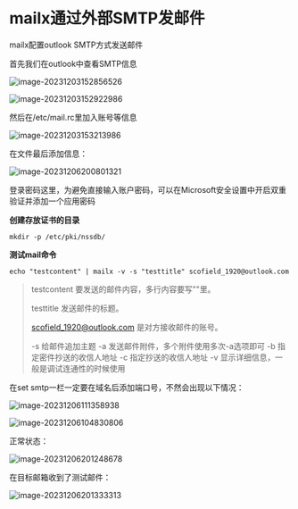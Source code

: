 # mailx通过外部SMTP发邮件


mailx配置outlook SMTP方式发送邮件 

<!--more-->

首先我们在outlook中查看SMTP信息

![image-20231203152856526](https://scofield-1313710994.cos.ap-beijing.myqcloud.com/image-20231203152856526.png)

![image-20231203152922986](https://scofield-1313710994.cos.ap-beijing.myqcloud.com/image-20231203152922986.png)

然后在/etc/mail.rc里加入账号等信息

![image-20231203153213986](https://scofield-1313710994.cos.ap-beijing.myqcloud.com/image-20231203153213986.png)

在文件最后添加信息：

![image-20231206200801321](https://scofield-1313710994.cos.ap-beijing.myqcloud.com/image-20231206200801321.png)

登录密码这里，为避免直接输入账户密码，可以在Microsoft安全设置中开启双重验证并添加一个应用密码

**创建存放证书的目录**

```
mkdir -p /etc/pki/nssdb/
```

**测试mail命令**

```
echo "testcontent" | mailx -v -s "testtitle" scofield_1920@outlook.com
```

> testcontent 要发送的邮件内容，多行内容要写""里。
>
> testtitle 发送邮件的标题。
>
> scofield_1920@outlook.com 是对方接收邮件的账号。
>
> -s	给邮件追加主题 
> -a	发送邮件附件，多个附件使用多次-a选项即可 
> -b	指定密件抄送的收信人地址 
> -c	指定抄送的收信人地址
> -v    显示详细信息，一般是调试连通性的时候使用

在set smtp一栏一定要在域名后添加端口号，不然会出现以下情况：

![image-20231206111358938](https://scofield-1313710994.cos.ap-beijing.myqcloud.com/image-20231206111358938.png)

![image-20231206104830806](https://scofield-1313710994.cos.ap-beijing.myqcloud.com/image-20231206104830806.png)

正常状态：

![image-20231206201248678](https://scofield-1313710994.cos.ap-beijing.myqcloud.com/image-20231206201248678.png)

在目标邮箱收到了测试邮件：

![image-20231206201333313](https://scofield-1313710994.cos.ap-beijing.myqcloud.com/image-20231206201333313.png)


